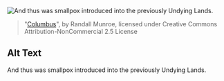 ![And thus was smallpox introduced into the previously Undying Lands.](https://imgs.xkcd.com/comics/columbus.png)
> "[Columbus](https://xkcd.com/1255/)", by Randall Munroe, licensed under Creative Commons Attribution-NonCommercial 2.5 License

## Alt Text
And thus was smallpox introduced into the previously Undying Lands.
